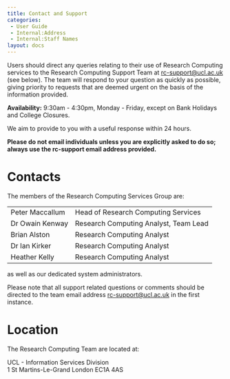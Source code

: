```yaml
---
title: Contact and Support
categories:
 - User Guide
 - Internal:Address
 - Internal:Staff Names
layout: docs
---
```

Users should direct any queries relating to their use of Research
Computing services to the Research Computing Support Team at <rc-support@ucl.ac.uk> (see below). The team will respond to your question as
quickly as possible, giving priority to requests that are deemed urgent
on the basis of the information provided.

**Availability:** 9:30am - 4:30pm, Monday - Friday, except on Bank
Holidays and College Closures.

We aim to provide to you with a useful response within 24 hours.

**Please do not email individuals unless you are explicitly asked to do
so; always use the rc-support email address provided.**

# Contacts

The members of the Research Computing Services Group are:

|     |        |
|:----|:-------|
| Peter Maccallum | Head of Research Computing Services |
| Dr Owain Kenway | Research Computing Analyst, Team Lead |
| Brian Alston    | Research Computing Analyst |
| Dr Ian Kirker   | Research Computing Analyst |
| Heather Kelly   | Research Computing Analyst |

as well as our dedicated system administrators.

Please note that all support related questions or comments should be
directed to the team email address <rc-support@ucl.ac.uk> in the first
instance.

# Location

The Research Computing Team are located at:

UCL - Information Services Division  
1 St Martins-Le-Grand
London
EC1A 4AS
